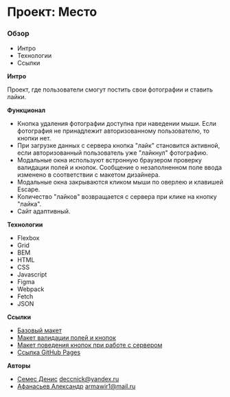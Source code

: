 # Проект: Место

### Обзор

- Интро
- Технологии
- Ссылки

**Интро**

Проект, где пользователи смогут постить свои фотографии и ставить лайки.

**Функционал**

- Кнопка удаления фотографии доступна при наведении мыши. Если фотография не принадлежит авторизованному пользователю, то кнопки нет.
- При загрузке данных с сервера кнопка "лайк" становится активной, если авторизованный пользователь уже "лайкнул" фотографию.
- Модальные окна используют встронную браузером проверку валидации полей и кнопок. Сообщение о незаполненном поле ввода изменено в соответствии с макетом дизайнера.
- Модальные окна закрываются кликом мыши по оверлею и клавишей Escape.
- Количество "лайков" возвращается с сервера при клике на кнопку "лайка".
- Сайт адаптивный.

**Технологии**

- Flexbox
- Grid
- BEM
- HTML
- CSS
- Javascript
- Figma
- Webpack
- Fetch
- JSON

**Ссылки**

- [Базовый макет](https://www.figma.com/file/2cn9N9jSkmxD84oJik7xL7/JavaScript.-Sprint-4?node-id=0%3A1)
- [Макет валидации полей и кнопок](https://www.figma.com/file/kRVLKwYG3d1HGLvh7JFWRT/JavaScript.-Sprint-6?node-id=0%3A1)
- [Макет поведения кнопок при работе с сервером](https://www.figma.com/file/PSdQFRHoxXJFs2FH8IXViF/JavaScript-9-sprint?node-id=0%3A1)
- [Ссылка GitHub Pages](https://dessnick.github.io/mesto-project/)

**Авторы**

- [Семес Денис](https://github.com/Dessnick/) deccnick@yandex.ru
- [Афанасьев Александр](https://github.com/AlexAfanasiev1980/) armawir1@mail.ru
